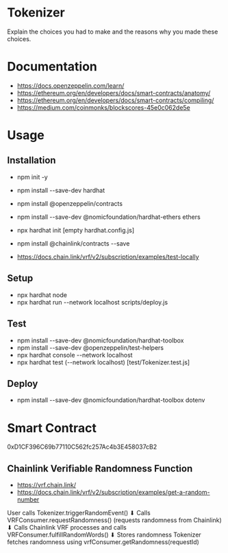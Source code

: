 # Tokenizer

Explain the choices you had to make and the reasons why you made these choices.

# Documentation

- https://docs.openzeppelin.com/learn/
- https://ethereum.org/en/developers/docs/smart-contracts/anatomy/
- https://ethereum.org/en/developers/docs/smart-contracts/compiling/
- https://medium.com/coinmonks/blockscores-45e0c062de5e

# Usage

## Installation
- npm init -y
- npm install --save-dev hardhat
- npm install @openzeppelin/contracts
- npm install --save-dev @nomicfoundation/hardhat-ethers ethers
- npx hardhat init [empty hardhat.config.js]

- npm install @chainlink/contracts --save
- https://docs.chain.link/vrf/v2/subscription/examples/test-locally

## Setup
- npx hardhat node
- npx hardhat run --network localhost scripts/deploy.js

## Test
- npm install --save-dev @nomicfoundation/hardhat-toolbox
- npm install --save-dev @openzeppelin/test-helpers
- npx hardhat console --network localhost
- npx hardhat test (--network localhost) [test/Tokenizer.test.js]

## Deploy
- npm install --save-dev @nomicfoundation/hardhat-toolbox dotenv


# Smart Contract
0xD1CF396C69b77110C562fc257Ac4b3E458037cB2

## Chainlink Verifiable Randomness Function
- https://vrf.chain.link/
- https://docs.chain.link/vrf/v2/subscription/examples/get-a-random-number

User calls Tokenizer.triggerRandomEvent()
⬇ Calls
VRFConsumer.requestRandomness() (requests randomness from Chainlink)
⬇ Calls
Chainlink VRF processes and calls VRFConsumer.fulfillRandomWords()
⬇ Stores randomness
Tokenizer fetches randomness using vrfConsumer.getRandomness(requestId)


